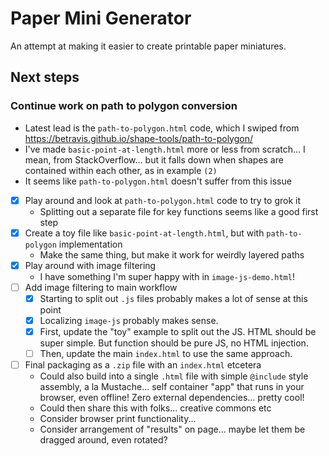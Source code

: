 # Paper Mini Generator

An attempt at making it easier to create printable paper miniatures.

## Next steps

### Continue work on path to polygon conversion

- Latest lead is the `path-to-polygon.html` code, which I swiped from <https://betravis.github.io/shape-tools/path-to-polygon/>
- I've made `basic-point-at-length.html` more or less from scratch... I mean, from StackOverflow... but it falls down when shapes are contained within each other, as in example `(2)`
- It seems like `path-to-polygon.html` doesn't suffer from this issue
- [x] Play around and look at `path-to-polygon.html` code to try to grok it
  - Splitting out a separate file for key functions seems like a good first step
- [x] Create a toy file like `basic-point-at-length.html`, but with `path-to-polygon` implementation
  - Make the same thing, but make it work for weirdly layered paths
- [x] Play around with image filtering
  - I have something I'm super happy with in `image-js-demo.html`!
- [ ] Add image filtering to main workflow
  - [x] Starting to split out `.js` files probably makes a lot of sense at this point
  - [x] Localizing `image-js` probably makes sense.
  - [x] First, update the "toy" example to split out the JS. HTML should be super simple. But function should be pure JS, no HTML injection.
  - [ ] Then, update the main `index.html` to use the same approach.
- [ ] Final packaging as a `.zip` file with an `index.html` etcetera
  - Could also build into a single `.html` file with simple `@include` style assembly, a la Mustache... self container "app" that runs in your browser, even offline! Zero external dependencies... pretty cool!
  - Could then share this with folks... creative commons etc
  - Consider browser print functionality...
  - Consider arrangement of "results" on page... maybe let them be dragged around, even rotated?
